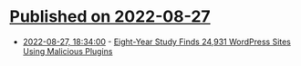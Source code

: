 # [Published on 2022-08-27](index.md)

* [2022-08-27, 18:34:00](https://it.slashdot.org/story/22/08/27/0320207/eight-year-study-finds-24931-wordpress-sites-using-malicious-plugins?utm_source=rss1.0mainlinkanon&utm_medium=feed) - [Eight-Year Study Finds 24,931 WordPress Sites Using Malicious Plugins](https://it.slashdot.org/story/22/08/27/0320207/eight-year-study-finds-24931-wordpress-sites-using-malicious-plugins?utm_source=rss1.0mainlinkanon&utm_medium=feed)
